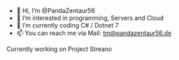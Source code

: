 - 👋 Hi, I’m @PandaZentaur56
- 👀 I’m interested in programming, Servers and Cloud
- 🌱 I’m currently coding C# / Dotnet 7
- 📫 You can reach me via Mail: tm@pandazentaur56.de

Currently working on Project Streano